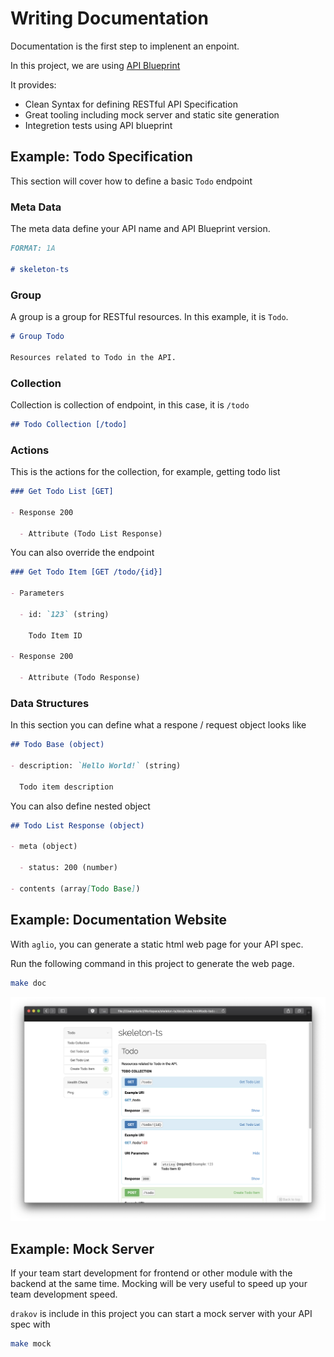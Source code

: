 # Writing Documentation

Documentation is the first step to implenent an enpoint.

In this project, we are using [API Blueprint](https://apiblueprint.org)

It provides:

- Clean Syntax for defining RESTful API Specification
- Great tooling including mock server and static site generation
- Integretion tests using API blueprint

## Example: Todo Specification

This section will cover how to define a basic `Todo` endpoint

### Meta Data

The meta data define your API name and API Blueprint version.

```md
FORMAT: 1A

# skeleton-ts
```

### Group

A group is a group for RESTful resources. In this example, it is `Todo`.

```md
# Group Todo

Resources related to Todo in the API.
```

### Collection

Collection is collection of endpoint, in this case, it is `/todo`

```md
## Todo Collection [/todo]
```

### Actions

This is the actions for the collection, for example, getting todo list

```md
### Get Todo List [GET]

- Response 200

  - Attribute (Todo List Response)
```

You can also override the endpoint

```md
### Get Todo Item [GET /todo/{id}]

- Parameters

  - id: `123` (string)

    Todo Item ID

- Response 200

  - Attribute (Todo Response)
```

### Data Structures

In this section you can define what a respone / request object looks like

```md
## Todo Base (object)

- description: `Hello World!` (string)

  Todo item description
```

You can also define nested object

```md
## Todo List Response (object)

- meta (object)

  - status: 200 (number)

- contents (array[Todo Base])
```

## Example: Documentation Website

With `aglio`, you can generate a static html web page for your API spec.

Run the following command in this project to generate the web page.

```sh
make doc
```

![preview](./assets/aglio-page.png)

## Example: Mock Server

If your team start development for frontend or other module with the backend at the same time. Mocking will be very useful to speed up your team development speed.

`drakov` is include in this project you can start a mock server with your API spec with

```sh
make mock
```
